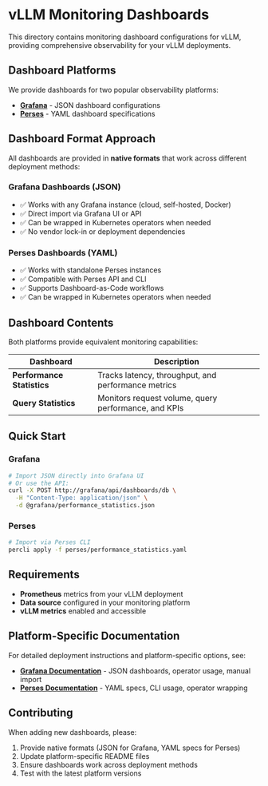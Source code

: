 # vLLM Monitoring Dashboards

This directory contains monitoring dashboard configurations for vLLM, providing
comprehensive observability for your vLLM deployments.

## Dashboard Platforms

We provide dashboards for two popular observability platforms:

- **[Grafana](./grafana/)** - JSON dashboard configurations
- **[Perses](./perses/)** - YAML dashboard specifications

## Dashboard Format Approach

All dashboards are provided in **native formats** that work across different
deployment methods:

### Grafana Dashboards (JSON)

- ✅ Works with any Grafana instance (cloud, self-hosted, Docker)
- ✅ Direct import via Grafana UI or API
- ✅ Can be wrapped in Kubernetes operators when needed
- ✅ No vendor lock-in or deployment dependencies

### Perses Dashboards (YAML)

- ✅ Works with standalone Perses instances
- ✅ Compatible with Perses API and CLI
- ✅ Supports Dashboard-as-Code workflows
- ✅ Can be wrapped in Kubernetes operators when needed

## Dashboard Contents

Both platforms provide equivalent monitoring capabilities:

| Dashboard | Description |
|-----------|-------------|
| **Performance Statistics** | Tracks latency, throughput, and performance metrics |
| **Query Statistics** | Monitors request volume, query performance, and KPIs |

## Quick Start

### Grafana

```bash
# Import JSON directly into Grafana UI
# Or use the API:
curl -X POST http://grafana/api/dashboards/db \
  -H "Content-Type: application/json" \
  -d @grafana/performance_statistics.json
```

### Perses

```bash
# Import via Perses CLI
percli apply -f perses/performance_statistics.yaml
```

## Requirements

- **Prometheus** metrics from your vLLM deployment
- **Data source** configured in your monitoring platform
- **vLLM metrics** enabled and accessible

## Platform-Specific Documentation

For detailed deployment instructions and platform-specific options, see:

- **[Grafana Documentation](./grafana/README.md)** - JSON dashboards, operator usage, manual import
- **[Perses Documentation](./perses/README.md)** - YAML specs, CLI usage, operator wrapping

## Contributing

When adding new dashboards, please:

1. Provide native formats (JSON for Grafana, YAML specs for Perses)
2. Update platform-specific README files
3. Ensure dashboards work across deployment methods
4. Test with the latest platform versions
